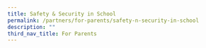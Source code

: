 ```yaml
---
title: Safety & Security in School
permalink: /partners/for-parents/safety-n-security-in-school
description: ""
third_nav_title: For Parents
---
```

